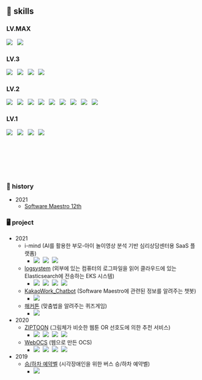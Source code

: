 <h2>💪 skills </h2>

<h3> LV.MAX </h3>
<p>
<img src="https://img.shields.io/badge/사교성-Sociability-3cb371"/>&nbsp;&nbsp;
<img src="https://img.shields.io/badge/호기심-Curiosity-0000ff"/>&nbsp;&nbsp;
</p>

<h3> LV.3 </h3>
<p>
<img src="https://img.shields.io/badge/Java-e74c3c?style=flat-square&logo=Java&logoColor=white"/>&nbsp;&nbsp;
<img src="https://img.shields.io/badge/Javascript-F7DF1E?style=flat-square&logo=Javascript&logoColor=white"/>&nbsp;&nbsp;
<img src="https://img.shields.io/badge/CSS3-fd79a8?style=flat-square&logo=CSS3&logoColor=white"/>&nbsp;&nbsp;
<img src="https://img.shields.io/badge/Amazon AWS-232F3E?style=flat-square&logo=Amazon AWS&logoColor=white"/>&nbsp;&nbsp;
</p>
<h3> LV.2 </h3>
<p>
  <img src="https://img.shields.io/badge/Spring-6DB33F?style=flat-square&logo=Spring&logoColor=white"/>&nbsp;&nbsp;
<img src="https://img.shields.io/badge/Mysql-4479A1?style=flat-square&logo=Mysql&logoColor=white"/>&nbsp;&nbsp;
<img src="https://img.shields.io/badge/Elasticsearch-005571?style=flat-square&logo=Elasticsearch&logoColor=white"/>&nbsp;&nbsp;
<img src="https://img.shields.io/badge/Fluentd-0E83C8?style=flat-square&logo=Fluentd&logoColor=white"/>&nbsp;&nbsp;
<img src="https://img.shields.io/badge/Kubernetes-326CE5?style=flat-square&logo=Kubernetes&logoColor=white"/>&nbsp;&nbsp;
<img src="https://img.shields.io/badge/Docker-2496ED?style=flat-square&logo=Docker&logoColor=white"/>&nbsp;&nbsp;
  <img src="https://img.shields.io/badge/Terraform-7B42BC?style=flat-square&logo=Terraform&logoColor=white"/>&nbsp;&nbsp;
  <img src="https://img.shields.io/badge/Python-3766AB?style=flat-square&logo=Python&logoColor=white"/>&nbsp;&nbsp;
  <img src="https://img.shields.io/badge/Jenkins-D24939?style=flat-square&logo=Jenkins&logoColor=white"/>&nbsp;&nbsp;
</p>
<h3> LV.1 </h3>
<p>
  <img src="https://img.shields.io/badge/Flask-000000?style=flat-square&logo=Flask&logoColor=white"/>&nbsp;&nbsp;
  <img src="https://img.shields.io/badge/Node.js-339933?style=flat-square&logo=Node.js&logoColor=white"/>&nbsp;&nbsp;
  <img src="https://img.shields.io/badge/apachekafka-231F20?style=flat-square&logo=kafka&logoColor=white"/>&nbsp;&nbsp;
    <img src="https://img.shields.io/badge/R-276DC3?style=flat-square&logo=kafka&logoColor=white"/>&nbsp;&nbsp;
</p>
<h2></h2>

<br>
<br>
<br>
<br>

### 📆 history
- 2021
  - [Software Maestro 12th](https://www.swmaestro.org/sw/main/main.do)

### 🖥 project
- 2021
  - i-mind (AI를 활용한 부모-아이 놀이영상 분석 기반 심리상담센터용 SaaS 플랫폼)
    - <img src="https://img.shields.io/badge/Amazon AWS-232F3E?style=flat-square&logo=Amazon AWS&logoColor=white"/>&nbsp;&nbsp;<img src="https://img.shields.io/badge/Docker-2496ED?style=flat-square&logo=Docker&logoColor=white"/>&nbsp;&nbsp;<img src="https://img.shields.io/badge/Terraform-7B42BC?style=flat-square&logo=Terraform&logoColor=white"/>&nbsp;&nbsp;
  - [logsystem](https://github.com/maison01006/logsystem) (외부에 있는 컴퓨터의 로그파일을 읽어 클라우드에 있는 Elasticsearch에 전송하는 EKS 시스템) 
    - <img src="https://img.shields.io/badge/Fluentd-0E83C8?style=flat-square&logo=Fluentd&logoColor=white"/>&nbsp;&nbsp;<img src="https://img.shields.io/badge/Elasticsearch-005571?style=flat-square&logo=Elasticsearch&logoColor=white"/>&nbsp;&nbsp;<img src="https://img.shields.io/badge/Kubernetes-326CE5?style=flat-square&logo=Kubernetes&logoColor=white"/>&nbsp;&nbsp;<img src="https://img.shields.io/badge/Docker-2496ED?style=flat-square&logo=Docker&logoColor=white"/>&nbsp;&nbsp;
  - [KakaoWork_Chatbot](https://github.com/SWM12-PreProject22/e-power-of-e) (Software Maestro에 관련된 정보를 알려주는 챗봇)
    - <img src="https://img.shields.io/badge/Node.js-339933?style=flat-square&logo=Node.js&logoColor=white"/>
  - [해커톤](https://github.com/swm-hackathon-4/our-awesome-game) (맞춤법을 알려주는 퀴즈게임)
    - <img src="https://img.shields.io/badge/Flask-000000?style=flat-square&logo=Flask&logoColor=white"/>
- 2020
  - [ZIPTOON](https://github.com/maison01006/ZIPTOON) (그림체가 비슷한 웹툰 OR 선호도에 의한 추천 서비스)
    - <img src="https://img.shields.io/badge/Spring-6DB33F?style=flat-square&logo=Spring&logoColor=white"/>&nbsp;&nbsp;<img src="https://img.shields.io/badge/Mysql-4479A1?style=flat-square&logo=Mysql&logoColor=white"/>&nbsp;&nbsp;<img src="https://img.shields.io/badge/Python-3766AB?style=flat-square&logo=Python&logoColor=white"/>&nbsp;&nbsp;<img src="https://img.shields.io/badge/Javascript-F7DF1E?style=flat-square&logo=Javascript&logoColor=white"/>&nbsp;&nbsp;
  - [WebOCS](https://github.com/maison01006/Web-OCS) (웹으로 만든 OCS)
    - <img src="https://img.shields.io/badge/Spring-6DB33F?style=flat-square&logo=Spring&logoColor=white"/>&nbsp;&nbsp;<img src="https://img.shields.io/badge/Mysql-4479A1?style=flat-square&logo=Mysql&logoColor=white"/>&nbsp;&nbsp;<img src="https://img.shields.io/badge/Python-3766AB?style=flat-square&logo=Python&logoColor=white"/>&nbsp;&nbsp;<img src="https://img.shields.io/badge/Javascript-F7DF1E?style=flat-square&logo=Javascript&logoColor=white"/>&nbsp;&nbsp;
- 2019
  - [승/하차 예약벨](https://s3.ap-northeast-2.amazonaws.com/public.osj.file.com/iot.pdf) (시각장애인을 위한 버스 승/하차 예약벨)
    - <img src="https://img.shields.io/badge/Python-3766AB?style=flat-square&logo=Python&logoColor=white"/>&nbsp;&nbsp;
<!--
**maison01006/maison01006** is a ✨ _special_ ✨ repository because its `README.md` (this file) appears on your GitHub profile.

Here are some ideas to get you started:

- 🔭 I’m currently working on ...
- 🌱 I’m currently learning ...
- 👯 I’m looking to collaborate on ...
- 🤔 I’m looking for help with ...
- 💬 Ask me about ...
- 📫 How to reach me: ...
- 😄 Pronouns: ...
- ⚡ Fun fact: ...
-->

